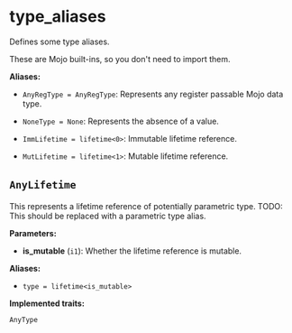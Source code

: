 # type\_aliases

Defines some type aliases.

These are Mojo built-ins, so you don't need to import them.

**Aliases:**

- ​`AnyRegType = AnyRegType`: Represents any register passable Mojo data type.

- ​`NoneType = None`: Represents the absence of a value.

- ​`ImmLifetime = lifetime<0>`: Immutable lifetime reference.

- ​`MutLifetime = lifetime<1>`: Mutable lifetime reference.

## `AnyLifetime`[​](https://docs.modular.com/mojo/stdlib/builtin/type_aliases#anylifetime "Direct link to anylifetime")

This represents a lifetime reference of potentially parametric type. TODO: This should be replaced with a parametric type alias.

**Parameters:**

- ​**is\_mutable** (`i1`): Whether the lifetime reference is mutable.

**Aliases:**

- ​`type = lifetime<is_mutable>`

**Implemented traits:**

`AnyType`